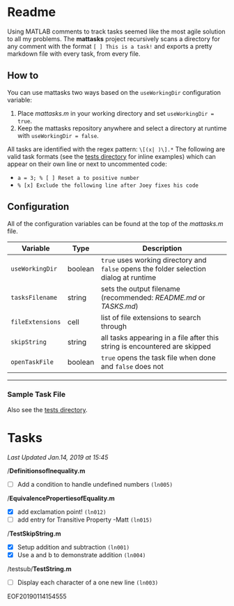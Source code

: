 # Readme
Using MATLAB comments to track tasks seemed like the most agile solution to all my problems. The **mattasks** project recursively scans a directory for any comment with the format `[ ] This is a task!` and exports a pretty markdown file with every task, from every file.

## How to
You can use mattasks two ways based on the `useWorkingDir` configuration variable:
1. Place *mattasks.m* in your working directory and set `useWorkingDir = true`.
2. Keep the mattasks repository anywhere and select a directory at runtime with `useWorkingDir = false`.

All tasks are identified with the regex pattern: `\[(x| )\].*` The following are valid task formats (see the [tests directory](/tests) for inline examples) which can appear on their own line or next to uncommented code:
* `a = 3; % [ ] Reset a to positive number`
* `% [x] Exclude the following line after Joey fixes his code`

## Configuration
All of the configuration variables can be found at the top of the *mattasks.m* file.

Variable | Type | Description
---------|------|------------
`useWorkingDir` | boolean | `true` uses working directory and `false` opens the folder selection dialog at runtime
`tasksFilename` | string | sets the output filename (recommended: *README.md* or *TASKS.md*)
`fileExtensions` | cell | list of file extensions to search through
`skipString` | string | all tasks appearing in a file after this string is encountered are skipped
`openTaskFile` | boolean | `true` opens the task file when done and `false` does not

--- 
### Sample Task File
Also see the [tests directory](/tests).

# Tasks   
*Last Updated Jan.14, 2019 at 15:45*  
  
  
/**DefinitionsofInequality.m**  
- [ ] Add a condition to handle undefined numbers `(ln005)`  
  
/**EquivalencePropertiesofEquality.m**  
- [x] add exclamation point! `(ln012)`  
- [ ] add entry for Transitive Property -Matt `(ln015)`  
  
/**TestSkipString.m**  
- [x] Setup addition and subtraction `(ln001)`  
- [x] Use a and b to demonstrate addition `(ln004)`  
  
/testsub/**TestString.m**  
- [ ] Display each character of a one new line `(ln003)`  
  
EOF20190114154555